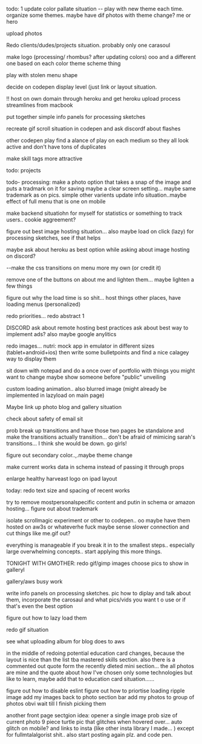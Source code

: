 
todo:
1 update color pallate situation -- play with new theme each time.  organize some themes.
maybe have dif photos with theme change? me or hero

upload photos

Redo clients/dudes/projects situation. probably only one
 carasoul

make logo (processing/ rhombus? after updating colors) ooo and a different one based on each color theme scheme thing 

play with stolen menu shape

decide on codepen display level (just link or layout situation.

!! host on own domain through heroku and get heroku upload process streamlines from macbook

put together simple info panels for processing sketches

recreate gif scroll situation in codepen and ask discordf about flashes

other codepen play
find a alance of play on each medium so they all look active and don't have tons of duplicates


make skill tags more attractive

todo: projects

todo- processing:
make a photo option that takes a snap of the image and puts a tradmark on it for saving
maybe a clear screen setting... maybe same trademark as on pics. simple other varients
update info situation..maybe effect of full menu that is one on mobile 

make backend situatiohn for myself for statistics or something to track users.. cookie aggreement?

figure  out best image hosting situation...
also maybe load on click (lazy) for processing sketches, see if that  helps

maybe ask about heroku as best option while asking about image hosting on discord?

--make the css transitions on menu more my own (or credit it)

remove one of the buttons on about me and lighten them... maybe lighten a few things

figure out why the load time is so shit... host things other places, have loading menus (personalized)

redo priorities...
redo abstract 1


DISCORD
ask about remote hosting best practices
ask about best way to implement ads?
also maybe google anylitics

redo images... nutri:
mock app in emulator in different sizes (tablet+android+ios) then write some bulletpoints and find  a nice calagey way to display them

sit down with notepad and do a once over of portfolio with things you might want to change maybe show someone before "public" unveiling

custom loading animation.. also blurred image (might already be implemented in lazyload on main page)

Maybe link up photo blog and gallery situation

check about safety of email sit

prob break up transitions and have those two pages be standalone and make the transitions actually transition... don't be afraid of mimicing sarah's transitions... I think she would be down.  go girls!

figure out secondary color..,.maybe theme change

make current works data in  schema instead of passing it through props


enlarge healthy harveast  logo on ipad layout

today: redo text size and spacing of recent works

try to remove mostpersonalspecific content and putin in schema or amazon hosting...  figure out  about trademark

isolate scrollmagic experiment or other to codepen.. oo maybe have them hosted on aw3s or whateverhe fuck
maybe sense slower connection and cut things like me.gif out?

everything is manageable if you break it in to the smallest steps.. especially large overwhelming concepts.. start applying this more things.

TONIGHT WITH GMOTHER:
redo gif/gimp images
choose pics to show in galleryl

gallery/aws busy work

write info panels on processing sketches. pic how to diplay and talk about them, incorporate the carosaul and what pics/vids you want t o use or if that's even the best option

figure out how to lazy load them

redo gif situation

see what uploading album for blog does to aws

in the middle of redoing potential education card changes, because the layout is nice than the list tba mastered skills section.  also there is a commented out quote form the recently dleted mini section... the all photos are mine and the quote about how I've chosen only some technologies but like to learn, maybe add that to education card situation......

figure out how to disable eslint 
figure out how to priortise loading ripple image
add my images back to photo section bar
add my photos to group of photos obvi wait till I finish picking them 

another front page sectgion idea: opener a single image prob size of current photo 9 piece turtle pic that glitches when hovered over... auto glitch on mobile? and links to insta (like other insta library I made... ) except for fullmtalalgorist shit.. also start posting again plz. and code pen.